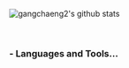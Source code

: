 ![gangchaeng2's github stats](https://github-readme-stats.vercel.app/api?username=gangchaeng2&show_icons=true&title_color=fff&icon_color=79ff97&text_color=9f9f9f&bg_color=151515)

<br />

### - Languages and Tools...

<p align="center">
  
</p>
